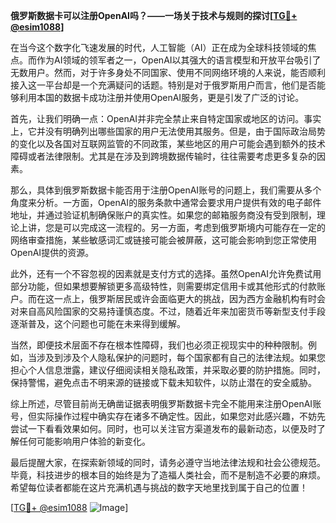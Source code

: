 **俄罗斯数据卡可以注册OpenAI吗？——一场关于技术与规则的探讨[[TG💪+ @esim1088](https://t.me/s/esim1088)]**

在当今这个数字化飞速发展的时代，人工智能（AI）正在成为全球科技领域的焦点。而作为AI领域的领军者之一，OpenAI以其强大的语言模型和开放平台吸引了无数用户。然而，对于许多身处不同国家、使用不同网络环境的人来说，能否顺利接入这一平台却是一个充满疑问的话题。特别是对于俄罗斯用户而言，他们是否能够利用本国的数据卡成功注册并使用OpenAI服务，更是引发了广泛的讨论。

首先，让我们明确一点：OpenAI并非完全禁止来自特定国家或地区的访问。事实上，它并没有明确列出哪些国家的用户无法使用其服务。但是，由于国际政治局势的变化以及各国对互联网监管的不同政策，某些地区的用户可能会遇到额外的技术障碍或者法律限制。尤其是在涉及到跨境数据传输时，往往需要考虑更多复杂的因素。

那么，具体到俄罗斯数据卡能否用于注册OpenAI账号的问题上，我们需要从多个角度来分析。一方面，OpenAI的服务条款中通常会要求用户提供有效的电子邮件地址，并通过验证机制确保账户的真实性。如果您的邮箱服务商没有受到限制，理论上讲，您是可以完成这一流程的。另一方面，考虑到俄罗斯境内可能存在一定的网络审查措施，某些敏感词汇或链接可能会被屏蔽，这可能会影响到您正常使用OpenAI提供的资源。

此外，还有一个不容忽视的因素就是支付方式的选择。虽然OpenAI允许免费试用部分功能，但如果想要解锁更多高级特性，则需要绑定信用卡或其他形式的付款账户。而在这一点上，俄罗斯居民或许会面临更大的挑战，因为西方金融机构有时会对来自高风险国家的交易持谨慎态度。不过，随着近年来加密货币等新型支付手段逐渐普及，这个问题也可能在未来得到缓解。

当然，即便技术层面不存在根本性障碍，我们也必须正视现实中的种种限制。例如，当涉及到涉及个人隐私保护的问题时，每个国家都有自己的法律法规。如果您担心个人信息泄露，建议仔细阅读相关隐私政策，并采取必要的防护措施。同时，保持警惕，避免点击不明来源的链接或下载未知软件，以防止潜在的安全威胁。

综上所述，尽管目前尚无确凿证据表明俄罗斯数据卡完全不能用来注册OpenAI账号，但实际操作过程中确实存在诸多不确定性。因此，如果您对此感兴趣，不妨先尝试一下看看效果如何。同时，也可以关注官方渠道发布的最新动态，以便及时了解任何可能影响用户体验的新变化。

最后提醒大家，在探索新领域的同时，请务必遵守当地法律法规和社会公德规范。毕竟，科技进步的根本目的始终是为了造福人类社会，而不是制造不必要的麻烦。希望每位读者都能在这片充满机遇与挑战的数字天地里找到属于自己的位置！

[[TG💪+ @esim1088](https://t.me/s/esim1088) ![Image](https://i.postimg.cc/4NQfJmqS/Snipaste-2025-05-13-00-14-12.png)]